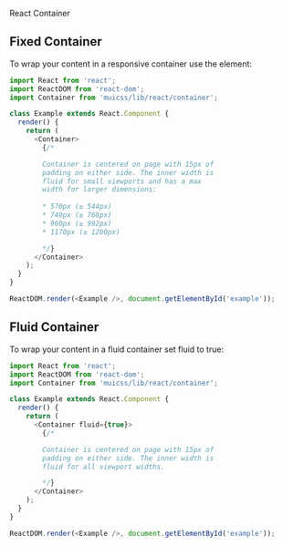 React Container

## Fixed Container
To wrap your content in a responsive container use the <Container> element:
```js
import React from 'react';
import ReactDOM from 'react-dom';
import Container from 'muicss/lib/react/container';

class Example extends React.Component {
  render() {
    return (
      <Container>
        {/*

        Container is centered on page with 15px of
        padding on either side. The inner width is
        fluid for small viewports and has a max
        width for larger dimensions:
        
        * 570px (≥ 544px)
        * 740px (≥ 768px)
        * 960px (≥ 992px)
        * 1170px (≥ 1200px)

        */}
      </Container>
    );
  }
}

ReactDOM.render(<Example />, document.getElementById('example'));
```

## Fluid Container
To wrap your content in a fluid container set fluid to true:
```js
import React from 'react';
import ReactDOM from 'react-dom';
import Container from 'muicss/lib/react/container';

class Example extends React.Component {
  render() {
    return (
      <Container fluid={true}>
        {/*

        Container is centered on page with 15px of
        padding on either side. The inner width is
        fluid for all viewport widths.

        */}
      </Container>
    );
  }
}

ReactDOM.render(<Example />, document.getElementById('example'));
```